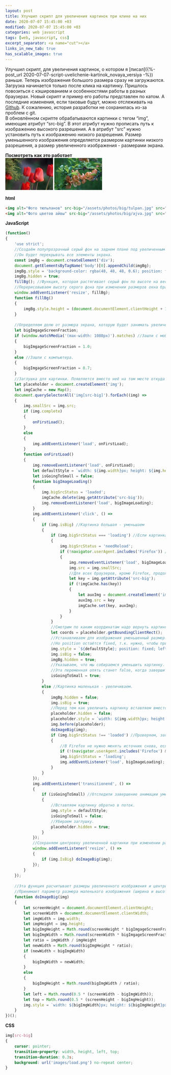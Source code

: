 ```yaml
---
layout: post
title: Улучшил скрипт для увеличения картинок при клике на них
date: 2020-07-07 15:45:00 +03
modified: 2020-07-07 15:45:00 +03
categories: web javascript
tags: [web, javascript, css]
excerpt_separator: <a name="cut"></a>
links_in_new_tab: true
has_scalable_images: true
---
```

Улучшил скрипт, для увеличения картинок, о котором я [писал]({%- post_url 2020-07-07-script-uvelichenie-kartinok_novaya_versiya -%}) раньше. Теперь изображения большого размера сразу не загружаются. Загрузка начинается только после клика на картинку. Пришлось повозиться с кэшированием и особенностями работы в разных браузерах. Новый скрипт и пример его работы представлен по катом. А последние изменения, если таковые будут, можно отслеживать на [Github](https://github.com/Mendeo/image_enlarger). К сожалению, история разработки не сохранилась из-за проблем с git.  
В обновлённом скрипте обрабатываются картинки с тегом “img”, имеющие атрибут “src-big”. В этот атрибут нужно прописать путь к изображению высокого разрешения. А в атрибут "src" нужно установить путь к изображению низкого разрешения. Размер уменьшенного изображения определяется размером картинки низкого разрешения, а размер увеличенного изображения - размерами экрана.

<a name="cut"></a>
**Посмотреть как это работает**  
<img alt="Фото тюльпанов" src-big="/assets/photos/big/tulpan.jpg" src="/assets/photos/small/tulpan.jpg">
<img alt="Фото цветов айвы" src-big="/assets/photos/big/ajva.jpg" src="/assets/photos/small/ajva.jpg">

**html**  

```html
<img alt="Фото тюльпанов" src-big="/assets/photos/big/tulpan.jpg" src="/assets/photos/small/tulpan.jpg">
<img alt="Фото цветов айвы" src-big="/assets/photos/big/ajva.jpg" src="/assets/photos/small/ajva.jpg">
```

**JavaScript**  

```javascript
(function()
{
	'use strict';
	//Создаём полупрозрачный серый фон на заднем плане под увеличенным изображением.
	//Он будет перекрывать все элементы экрана.
	const imgBg = document.createElement('div');
	document.getElementsByTagName('body')[0].appendChild(imgBg);
	imgBg.style = 'background-color: rgba(48, 48, 48, 0.6); position: fixed; top: 0px; left: 0px; width: 100%; z-index: 1';
	imgBg.hidden = true;
	fillBg(); //Функция, которая растягивает серый фон по высоте на весь экран.
	//Перерисовываем высоту серого фона при изменении размеров окна браузера.
	window.addEventListener('resize', fillBg);
	function fillBg()
	{
		imgBg.style.height = (document.documentElement.clientHeight + 100) + 'px';
	}
	
	//Определяем долю от размера экрана, которую будет занимать увеличенное изображение
	let bigImgageScreenFraction;
	if (window.matchMedia('(max-width: 1080px)').matches) //Зашли с мобильного.
	{
		bigImgageScreenFraction = 1.0;
	}
	else //Зашли с компьютера.
	{
		bigImgageScreenFraction = 0.7;
	}
	//Заглушка для картинки. Появляется вместо неё на том месте откуда она увеличилась.
	let placeholder = document.createElement('img');
	let imgCache = new Map();
	document.querySelectorAll('img[src-big]').forEach((img) =>
	{
		img.smallSrc = img.src;
		if (img.complete)
		{
			onFirstLoad();
		}
		else
		{
			img.addEventListener('load', onFirstLoad);
		}
		function onFirstLoad()
		{
			img.removeEventListener('load', onFirstLoad);
			let defaultStyle = `width: ${img.width}px; height: ${img.height}px`; //Устанавливаем фактические размеры маленькой картинки.
			let isGoingToSmall = false;
			function bigImageLoading()
			{
				img.bigSrcStatus = 'loaded';
				imgCache.delete(img.getAttribute('src-big'));
				img.removeEventListener('load', bigImageLoading);
			}
			img.addEventListener('click', () => 
			{
				if (img.isBig) //Картинка большая - уменьшаем
				{
					if (img.bigSrcStatus === 'loading') //Если картинка не загрузилась, то мы ставим старое маленькое изображение в источник.
					{
						img.bigSrcStatus = 'needReload';
						if (!navigator.userAgent.includes('Firefox')) //В Firefox менять источник не нужно, т.к. он не кэширует недозагруженные изображения и одновременно не показывает background у них.
						{
							img.removeEventListener('load', bigImageLoading);
							img.src = img.smallSrc;
							//Для всех браузеров, кроме Firefox, продолжаем загрузку картинки в фоне (когда она маленькая). Если пользователь кликает по разным изображениям, то все эти изображения будут кэшироваться в Map'е imgCache.
							let key = img.getAttribute('src-big');
							if (!imgCache.has(key))
							{
								let auxImg = document.createElement('img');
								auxImg.src = key
								imgCache.set(key, auxImg);
							}
						}
					}
					//Смотрим по каким координатам надо вернуть картинку на место.
					let coords = placeholder.getBoundingClientRect();
					//Устанавливаем для изображения уменьшенный размер.
					//Но position остаётся fixed, т.к. нужно, чтобы при анимации уменьшения не смещались остальные элементы страницы.
					img.style = `${defaultStyle}; position: fixed; left: ${coords.left}px; top: ${coords.top}px`;
					img.isBig = false;
					imgBg.hidden = true;
					//Указываем, что мы собираемся уменьшить картинку.
					//Эта переменная опять станет false, когда завершится анимация уменьшения.
					isGoingToSmall = true;
				}
				else //Картинка маленькая - увеличиваем.
				{
					imgBg.hidden = false;
					img.isBig = true;
					//Перед тем как увеличить картинку вставляем вместо неё заглушку.
					placeholder.hidden = false;
					placeholder.style = `width: ${img.width}px; height: ${img.height}px; background-color: rgb(200, 200, 200)`;
					img.before(placeholder);
					doImageBig(img);
					if (img.bigSrcStatus !== 'loaded') //Проверяем, загружена ли уже полноразмерная картинка.
					{
						//В Firefox не нужно менять источник снова, если он уже был раньше изменён на большую картинку, иначе Firefox начнёт перезагружать картинку.
						if (!(navigator.userAgent.includes('Firefox') && img.bigSrcStatus === 'needReload')) img.src = img.getAttribute('src-big'); //Загружаем большое изображение.
						img.bigSrcStatus = 'loading';
						img.addEventListener('load', bigImageLoading);
					}
				}
			});
			img.addEventListener('transitionend', () =>
			{
				if (isGoingToSmall) //Отследили завершение анимации уменьшения.
				{
					//Вставляем картинку обратно в поток.
					img.style = defaultStyle;
					isGoingToSmall = false;
					//Убираем заглушку.
					placeholder.hidden = true;
				}
			}); 
			//Сохраняем центровку увеличенной картинки при изменении размеров окна браузера.
			window.addEventListener('resize', () => 
			{
				if (img.IsBig) doImageBig(img);
			});
		}
	});
	
	//Эта функция расчитывает размеры увеличенного изображения и центрирует его.
	//Принимает параметр размера маленького изображения (ширина и высота), что вычислить соотношение сторон.
	function doImageBig(img)
	{
		let screenHeight = document.documentElement.clientHeight;
		let screenWidth = document.documentElement.clientWidth;
		let imgWidth = img.width;
		let imgHeight = img.height;
		let bigImgHeight = Math.round(screenHeight * bigImgageScreenFraction);
		let bigImgWidth = Math.round(screenWidth * bigImgageScreenFraction);
		let ratio = imgWidth / imgHeight
		let newWidth = Math.round(bigImgHeight * ratio);
		if (newWidth < bigImgWidth)
		{
			bigImgWidth = newWidth;
		}
		else
		{
			bigImgHeight = Math.round(bigImgWidth / ratio);
		}
		let left = Math.round(0.5 * (screenWidth - bigImgWidth));
		let top = Math.round(0.5 * (screenHeight - bigImgHeight));
		img.style = `width: ${bigImgWidth}px; height: ${bigImgHeight}px; left: ${left}px; top: ${top}px; position: fixed; z-index: 2`;
	}
})();
```

**CSS**  

```css
img[src-big]
{
	cursor: pointer;
	transition-property: width, height, left, top;
	transition-duration: 0.3s;
	background: url('images/load.png') no-repeat center;
}
```